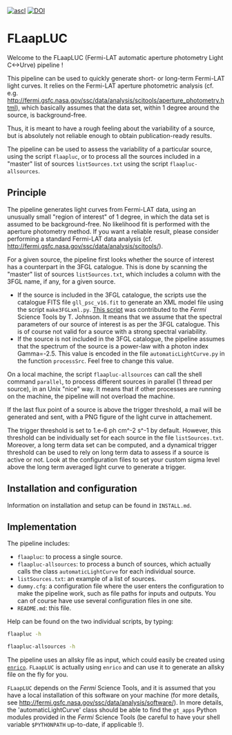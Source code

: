 [![ascl](https://img.shields.io/badge/ascl-1709.011-blue.svg?colorB=262255)](http://ascl.net/1709.011)
[![DOI](https://zenodo.org/badge/DOI/10.5281/zenodo.907519.svg)](https://doi.org/10.5281/zenodo.907519)


# FLaapLUC

Welcome to the FLaapLUC (Fermi-LAT automatic aperture photometry Light C<->Urve) pipeline !

This pipeline can be used to quickly generate short- or long-term Fermi-LAT light curves. It relies on the Fermi-LAT aperture photometric analysis (cf. e.g. http://fermi.gsfc.nasa.gov/ssc/data/analysis/scitools/aperture_photometry.html), which basically assumes that the data set, within 1 degree around the source, is background-free.

Thus, it is meant to have a rough feeling about the variability of a source, but is absolutely not reliable enough to obtain publication-ready results.

The pipeline can be used to assess the variability of a particular source, using the script `flaapluc`, or to process all the sources included in a "master" list of sources `listSources.txt` using the script `flaapluc-allsources`.


## Principle

The pipeline generates light curves from Fermi-LAT data, using an unusually small "region of interest" of 1 degree, in which the data set is assumed to be background-free. No likelihood fit is performed with the aperture photometry method. If you want a reliable result, please consider performing a standard Fermi-LAT data analysis (cf. http://fermi.gsfc.nasa.gov/ssc/data/analysis/scitools/).

For a given source, the pipeline first looks whether the source of interest has a counterpart in the 3FGL catalogue. This is done by scanning the "master" list of sources `listSources.txt`, which includes a column with the 3FGL name, if any, for a given source.

- If the source is included in the 3FGL catalogue, the scripts use the catalogue FITS file `gll_psc_v16.fit` to generate an XML model file using the script `make3FGLxml.py`. [This script](http://fermi.gsfc.nasa.gov/ssc/data/analysis/user/) was contributed to the *Fermi* Science Tools by T. Johnson. It means that we assume that the spectral parameters of our source of interest is as per the 3FGL catalogue. This is of course not valid for a source with a strong spectral variability.
- If the source is not included in the 3FGL catalogue, the pipeline assumes that the spectrum of the source is a power-law with a photon index Gamma=-2.5. This value is encoded in the file `automaticLightCurve.py` in the function `processSrc`. Feel free to change this value.

On a local machine, the script `flaapluc-allsources` can call the shell command `parallel`, to process different sources in parallel (1 thread per source), in an Unix "nice" way. It means that if other processes are running on the machine, the pipeline will not overload the machine.

If the last flux point of a source is above the trigger threshold, a mail will be generated and sent, with a PNG figure of the light curve in attachement.

The trigger threshold is set to 1.e-6 ph cm^-2 s^-1 by default. However, this threshold can be individually set for each source in the file `listSources.txt`. Moreover, a long term data set can be computed, and a dynamical trigger threshold can be used to rely on long term data to assess if a source is active or not. Look at the configuration files to set your custom sigma level above the long term averaged light curve to generate a trigger.


## Installation and configuration

Information on installation and setup can be found in `INSTALL.md`.


## Implementation

The pipeline includes:

- `flaapluc`: to process a single source.
- `flaapluc-allsources`: to process a bunch of sources, which actually calls the class `automaticLightCurve` for each individual source.
- `listSources.txt`: an example of a list of sources.
- `dummy.cfg`: a configuration file where the user enters the configuration to make the pipeline work, such as file paths for inputs and outputs. You can of course have use several configuration files in one site.
- `README.md`: this file.

Help can be found on the two individual scripts, by typing:

```sh
flaapluc -h
```

```sh
flaapluc-allsources -h
```

The pipeline uses an allsky file as input, which could easily be created using [`enrico`](http://enrico.readthedocs.org/en/latest/index.html). `FLaapLUC` is actually using `enrico` and can use it to generate an allsky file on the fly for you.

`FLaapLUC` depends on the *Fermi* Science Tools, and it is assumed that you have a local installation of this software on your machine (for more details, see http://fermi.gsfc.nasa.gov/ssc/data/analysis/software/). In more details, the 'automaticLightCurve' class should be able to find the `gt_apps` Python modules provided in the *Fermi* Science Tools (be careful to have your shell variable `$PYTHONPATH` up-to-date, if applicable !).
